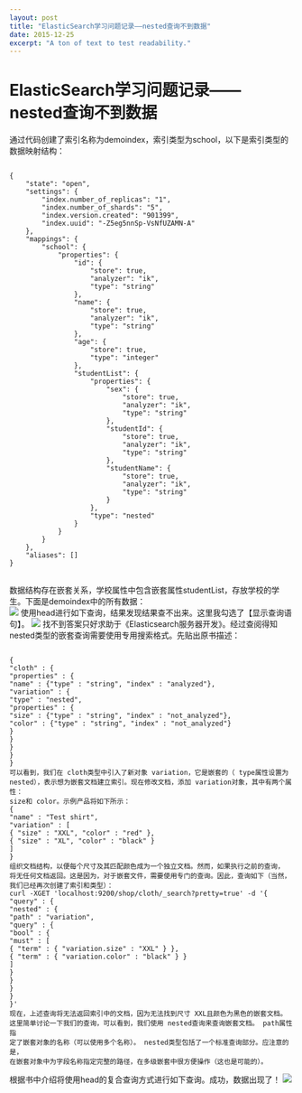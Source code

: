 ```yaml
---
layout: post
title: "ElasticSearch学习问题记录——nested查询不到数据"
date: 2015-12-25
excerpt: "A ton of text to test readability."
---
```

# ElasticSearch学习问题记录——nested查询不到数据

  通过代码创建了索引名称为demoindex，索引类型为school，以下是索引类型的数据映射结构：
<pre><code>
{
    "state": "open",
    "settings": {
        "index.number_of_replicas": "1",
        "index.number_of_shards": "5",
        "index.version.created": "901399",
        "index.uuid": "-Z5eg5nnSp-VsNfUZAMN-A"
    },
    "mappings": {
        "school": {
            "properties": {
                "id": {
                    "store": true,
                    "analyzer": "ik",
                    "type": "string"
                },
                "name": {
                    "store": true,
                    "analyzer": "ik",
                    "type": "string"
                },
                "age": {
                    "store": true,
                    "type": "integer"
                },
                "studentList": {
                    "properties": {
                        "sex": {
                            "store": true,
                            "analyzer": "ik",
                            "type": "string"
                        },
                        "studentId": {
                            "store": true,
                            "analyzer": "ik",
                            "type": "string"
                        },
                        "studentName": {
                            "store": true,
                            "analyzer": "ik",
                            "type": "string"
                        }
                    },
                    "type": "nested"
                }
            }
        }
    },
    "aliases": []
}
</code>
</pre>
数据结构存在嵌套关系，学校属性中包含嵌套属性studentList，存放学校的学生。下面是demoindex中的所有数据：  
<img src="/cache/nested_not_find_data/825682-20151225214318140-1135451384.png"  />
使用head进行如下查询，结果发现结果查不出来。这里我勾选了【显示查询语句】。
<img src="/cache/nested_not_find_data/825682-20151225214457499-1896927787.png"  />
找不到答案只好求助于《Elasticsearch服务器开发》。经过查阅得知nested类型的嵌套查询需要使用专用搜索格式。先贴出原书描述：
<pre><code>
{
"cloth" : {
"properties" : {
"name" : {"type" : "string", "index" : "analyzed"},
"variation" : {
"type" : "nested",
"properties" : {
"size" : {"type" : "string", "index" : "not_analyzed"},
"color" : {"type" : "string", "index" : "not_analyzed"}
}
}
}
}
}
可以看到，我们在 cloth类型中引入了新对象 variation，它是嵌套的（ type属性设置为
nested），表示想为嵌套文档建立索引。现在修改文档，添加 variation对象，其中有两个属性：
size和 color。示例产品将如下所示：
{
"name" : "Test shirt",
"variation" : [
{ "size" : "XXL", "color" : "red" },
{ "size" : "XL", "color" : "black" }
]
}
组织文档结构，以便每个尺寸及其匹配颜色成为一个独立文档。然而，如果执行之前的查询，
将无任何文档返回。这是因为，对于嵌套文件，需要使用专门的查询。因此，查询如下（当然，
我们已经再次创建了索引和类型）：
curl -XGET 'localhost:9200/shop/cloth/_search?pretty=true' -d '{
"query" : {
"nested" : {
"path" : "variation",
"query" : {
"bool" : {
"must" : [
{ "term" : { "variation.size" : "XXL" } },
{ "term" : { "variation.color" : "black" } }
]
}
}
}
}
}'
现在，上述查询将无法返回索引中的文档，因为无法找到尺寸 XXL且颜色为黑色的嵌套文档。
这里简单讨论一下我们的查询，可以看到，我们使用 nested查询来查询嵌套文档。 path属性指
定了嵌套对象的名称（可以使用多个名称）。 nested类型包括了一个标准查询部分。应注意的是，
在嵌套对象中为字段名称指定完整的路径，在多级嵌套中很方便操作（这也是可能的）。
</code></pre>  
根据书中介绍将使用head的复合查询方式进行如下查询。成功，数据出现了！
<img src="/cache/nested_not_find_data/825682-20151225214318140-1135451384.png"  />
